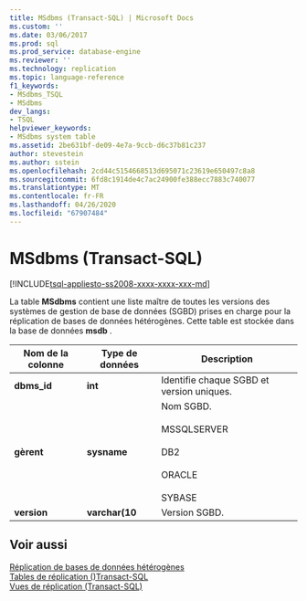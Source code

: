 ```yaml
---
title: MSdbms (Transact-SQL) | Microsoft Docs
ms.custom: ''
ms.date: 03/06/2017
ms.prod: sql
ms.prod_service: database-engine
ms.reviewer: ''
ms.technology: replication
ms.topic: language-reference
f1_keywords:
- MSdbms_TSQL
- MSdbms
dev_langs:
- TSQL
helpviewer_keywords:
- MSdbms system table
ms.assetid: 2be631bf-de09-4e7a-9ccb-d6c37b81c237
author: stevestein
ms.author: sstein
ms.openlocfilehash: 2cd44c5154668513d695071c23619e650497c8a8
ms.sourcegitcommit: 6fd8c1914de4c7ac24900fe388ecc7883c740077
ms.translationtype: MT
ms.contentlocale: fr-FR
ms.lasthandoff: 04/26/2020
ms.locfileid: "67907484"
---
```

# <a name="msdbms-transact-sql"></a>MSdbms (Transact-SQL)
[!INCLUDE[tsql-appliesto-ss2008-xxxx-xxxx-xxx-md](../../includes/tsql-appliesto-ss2008-xxxx-xxxx-xxx-md.md)]

  La table **MSdbms** contient une liste maître de toutes les versions des systèmes de gestion de base de données (SGBD) prises en charge pour la réplication de bases de données hétérogènes. Cette table est stockée dans la base de données **msdb** .  
  
|Nom de la colonne|Type de données|Description|  
|-----------------|---------------|-----------------|  
|**dbms_id**|**int**|Identifie chaque SGBD et version uniques.|  
|**gèrent**|**sysname**|Nom SGBD.<br /><br /> MSSQLSERVER<br /><br /> DB2<br /><br /> ORACLE<br /><br /> SYBASE|  
|**version**|**varchar(10**|Version SGBD.|  
  
## <a name="see-also"></a>Voir aussi  
 [Réplication de bases de données hétérogènes](../../relational-databases/replication/non-sql/heterogeneous-database-replication.md)   
 [Tables de réplication &#40;&#41;Transact-SQL](../../relational-databases/system-tables/replication-tables-transact-sql.md)   
 [Vues de réplication &#40;Transact-SQL&#41;](../../relational-databases/system-views/replication-views-transact-sql.md)  
  
  
